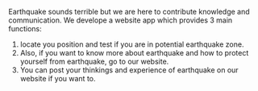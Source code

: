 Earthquake sounds terrible but we are here to contribute knowledge and communication.
We develope a website app which provides 3 main functions:
1. locate you position and test if you are in potential earthquake zone.
2. Also, if you want to know more about earthquake and how to protect yourself from earthquake, go to our website.
3. You can post your thinkings and experience of earthquake on our website if you want to.

